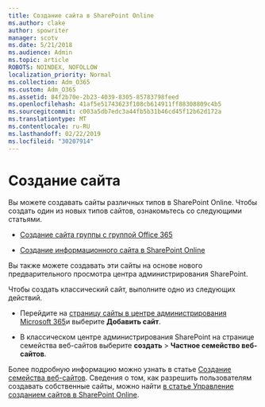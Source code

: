 ```yaml
---
title: Создание сайта в SharePoint Online
ms.author: clake
author: spowriter
manager: scotv
ms.date: 5/21/2018
ms.audience: Admin
ms.topic: article
ROBOTS: NOINDEX, NOFOLLOW
localization_priority: Normal
ms.collection: Adm_O365
ms.custom: Adm_O365
ms.assetid: 84f2b70e-2b23-4039-8305-85783798feed
ms.openlocfilehash: 41af5e51743623f108cb614911ff88308809c4b5
ms.sourcegitcommit: c003a5db7edc3a44fb5b31b46cd45f12b62d172a
ms.translationtype: MT
ms.contentlocale: ru-RU
ms.lasthandoff: 02/22/2019
ms.locfileid: "30207914"
---
```

# <a name="create-a-site"></a>Создание сайта

Вы можете создавать сайты различных типов в SharePoint Online. Чтобы создать один из новых типов сайтов, ознакомьтесь со следующими статьями.
  
- [Создание сайта группы с группой Office 365](https://go.microsoft.com/fwlink/?linkid=866292)
    
- [Создание информационного сайта в SharePoint Online](https://go.microsoft.com/fwlink/?linkid=866294)
    
Вы также можете создавать эти сайты на основе нового предварительного просмотра центра администрирования SharePoint.
  
Чтобы создать классический сайт, выполните одно из следующих действий.
  
- Перейдите на [страницу сайты в центре администрирования Microsoft 365](https://portal.office.com/adminportal/home#/SitesList)и выберите **Добавить сайт**.
    
- В классическом центре администрирования SharePoint на странице семейства веб-сайтов выберите **создать** \> **Частное семейство веб-сайтов**.
    
Более подробную информацию можно узнать в статье [Создание семейства веб-сайтов](https://go.microsoft.com/fwlink/?linkid=866295). Сведения о том, как разрешить пользователям создавать собственные сайты, можно найти [в статье Управление созданием сайтов в SharePoint Online](https://go.microsoft.com/fwlink/?linkid=866296).
  

